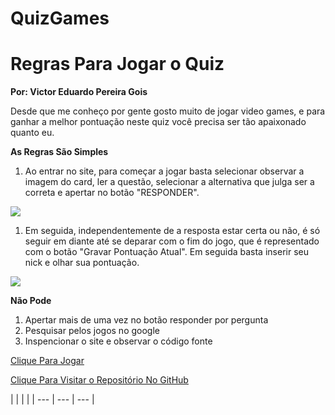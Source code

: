 # QuizGames

# **Regras Para Jogar o Quiz**

**Por: Victor Eduardo Pereira Gois**

Desde que me conheço por gente gosto muito de jogar video games, e para ganhar a melhor pontuação neste quiz você precisa ser tão apaixonado quanto eu.

**As Regras São Simples**

1. Ao entrar no site, para começar a jogar basta selecionar observar a imagem do card, ler a questão, selecionar a alternativa que julga ser a correta e apertar no botão &quot;RESPONDER&quot;.

![](RackMultipart20210122-4-8e3tta_html_86e1133e609b1747.png)

1. Em seguida, independentemente de a resposta estar certa ou não, é só seguir em diante até se deparar com o fim do jogo, que é representado com o botão &quot;Gravar Pontuação Atual&quot;. Em seguida basta inserir seu nick e olhar sua pontuação.

![](RackMultipart20210122-4-8e3tta_html_ad164a7c01a5c2e3.png)

**Não Pode**

1. Apertar mais de uma vez no botão responder por pergunta
2. Pesquisar pelos jogos no google
3. Inspencionar o site e observar o código fonte

[Clique Para Jogar](https://viictorsr388.github.io/QuizGames/Quiz/quiz.html)

[Clique Para Visitar o Repositório No GitHub](https://github.com/ViictorSR388/QuizGames)

|
 |
 |
 |
| --- | --- | --- |
